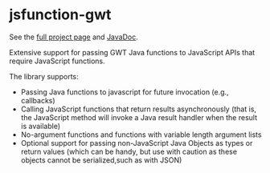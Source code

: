 jsfunction-gwt
==============

See the [full project page](http://richkadel.github.io/jsfunction-gwt) and [JavaDoc](http://richkadel.github.io/jsfunction-gwt/apidocs).

Extensive support for passing GWT Java functions to JavaScript APIs that require JavaScript functions.

The library supports:

* Passing Java functions to javascript for future invocation (e.g., callbacks)
* Calling JavaScript functions that return results asynchronously (that is, the JavaScript method
will invoke a Java result handler when the result is available)
* No-argument functions and functions with variable length argument lists 
* Optional support for passing non-JavaScript Java Objects as types or return values (which can be 
handy, but use with caution as these objects cannot be serialized,such as with JSON)

